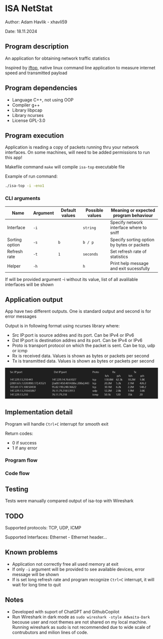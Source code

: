 # ISA NetStat
Author: Adam Havlik - xhavli59

Date: 18.11.2024

## Program description

An application for obtaining network traffic statistics

Inspired by [iftop](https://pdw.ex-parrot.com/iftop/), native linux command line application to measure internet speed and transmitted payload

## Program dependencies

- Language C++, not using OOP
- Compiler g++
- Library libpcap
- Library ncurses
- License GPL-3.0

## Program execution

Application is reading a copy of packets running thru your network interfaces. On some machines, will need to be added permissions to run this app!

Makefile command `make` will compile `isa-top` executable file

Example of run command:

``` bash
./isa-top -i -eno1
```

### CLI arguments

| Name              | Argument | Default values | Possible values | Meaning or expected program behaviour
| ----------------- | -------- | -------------- | --------------- | -------------------------------------
| Interface         | `-i`     |                | `string`        | Specify network interface where to sniff 
| Sorting option    | `-s`     | `b`            | `b / p`         | Specify sorting option by bytes or packets
| Refresh rate      | `-t`     | `1`            | `seconds`       | Set refresh rate of statistics
| Helper            | `-h`     |                | `h`             | Print help message and exit sucessfully

If will be provided argument -i without its value, list of all avalilable interfaces will be shown

## Application output

App have two different outputs. One is standard output and second is for error messages

Output is in following format using ncurses library where:
- Src IP:port is source addres and its port. Can be IPv4 or IPv6 
- Dst IP:port is destination addres and its port. Can be IPv4 or IPv6 
- Proto is transport protocol on which the packet is sent. Can be tcp, udp or icmp
- Rx is received data. Values is shown as bytes or packets per second
- Tx is transmitted data. Values is shown as bytes or packets per second

![OutputExample](docs/OutputExample.png)

## Implementation detail

Program will handle `Ctrl+C` interrupt for smooth exit

Return codes:
- 0 if success
- 1 if any error

### Program flow

### Code flow


## Testing

Tests were manually compared output of isa-top with Wireshark

## TODO
Supported protocols:
TCP, UDP, ICMP

Supported Interfaces:
Ethernet - Ethernet header...

## Known problems
- Application not correctly free all used memory at exit
- If only `-i` argument will be provided to see available devices, error message will be shown
- If is set long refresh rate and program recognize `Ctrl+C` interrupt, it will wait for long time to quit

## Notes
- Developed with suport of ChatGPT and GithubCopilot
- Run Wireshark in dark mode as `sudo wireshark -style Adwaita-Dark` becouse user and root themes are not shared on my local machine.
  Running wireshark as sudo is not recommended due to wide scale of contrubutors and milion lines of code.
